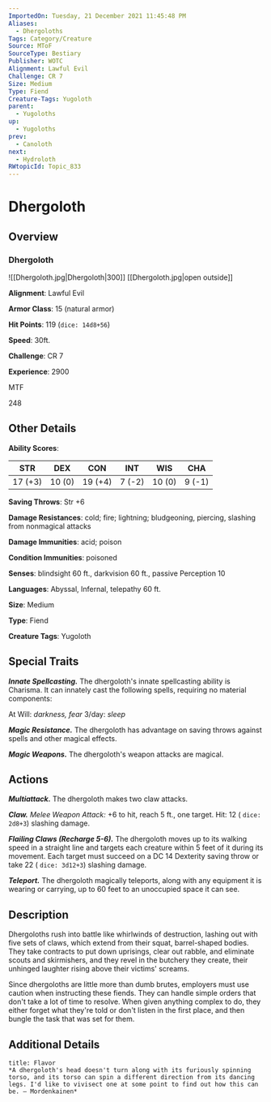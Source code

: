 ```yaml
---
ImportedOn: Tuesday, 21 December 2021 11:45:48 PM
Aliases:
  - Dhergoloths
Tags: Category/Creature
Source: MToF
SourceType: Bestiary
Publisher: WOTC
Alignment: Lawful Evil
Challenge: CR 7
Size: Medium
Type: Fiend
Creature-Tags: Yugoloth
parent:
  - Yugoloths
up:
  - Yugoloths
prev:
  - Canoloth
next:
  - Hydroloth
RWtopicId: Topic_833
---
```

# Dhergoloth
## Overview
### Dhergoloth
![[Dhergoloth.jpg|Dhergoloth|300]]
[[Dhergoloth.jpg|open outside]]

**Alignment**: Lawful Evil

**Armor Class**: 15 (natural armor)

**Hit Points**: 119 (`dice: 14d8+56`)

**Speed**: 30ft.

**Challenge**: CR 7

**Experience**: 2900

MTF

248

## Other Details
**Ability Scores**:

| **STR** | **DEX** | **CON** | **INT** | **WIS** | **CHA** |
|---|---|---|---|---|---|
| 17 (+3) | 10 (0) | 19 (+4) | 7 (-2) | 10 (0) | 9 (-1) |

**Saving Throws**: Str +6

**Damage Resistances**: cold; fire; lightning; bludgeoning, piercing, slashing from nonmagical attacks

**Damage Immunities**: acid; poison

**Condition Immunities**: poisoned

**Senses**: blindsight 60 ft., darkvision 60 ft., passive Perception 10

**Languages**: Abyssal, Infernal, telepathy 60 ft.

**Size**: Medium

**Type**: Fiend

**Creature Tags**: Yugoloth

## Special Traits
***Innate Spellcasting.*** The dhergoloth's innate spellcasting ability is Charisma. It can innately cast the following spells, requiring no material components:

At Will: *darkness, fear*
3/day: *sleep*

***Magic Resistance.*** The dhergoloth has advantage on saving throws against spells and other magical effects.

***Magic Weapons.*** The dhergoloth's weapon attacks are magical.

## Actions
***Multiattack.*** The dhergoloth makes two claw attacks.

***Claw.** Melee Weapon Attack:* +6 to hit, reach 5 ft., one target. Hit: 12 ( `dice: 2d8+3`) slashing damage.

***Flailing Claws (Recharge 5-6).*** The dhergoloth moves up to its walking speed in a straight line and targets each creature within 5 feet of it during its movement. Each target must succeed on a DC 14 Dexterity saving throw or take 22 ( `dice: 3d12+3`) slashing damage.

***Teleport.*** The dhergoloth magically teleports, along with any equipment it is wearing or carrying, up to 60 feet to an unoccupied space it can see.

## Description
Dhergoloths rush into battle like whirlwinds of destruction, lashing out with five sets of claws, which extend from their squat, barrel-shaped bodies. They take contracts to put down uprisings, clear out rabble, and eliminate scouts and skirmishers, and they revel in the butchery they create, their unhinged laughter rising above their victims' screams.

Since dhergoloths are little more than dumb brutes, employers must use caution when instructing these fiends. They can handle simple orders that don't take a lot of time to resolve. When given anything complex to do, they either forget what they're told or don't listen in the first place, and then bungle the task that was set for them.

## Additional Details
```ad-tip
title: Flavor
*A dhergoloth's head doesn't turn along with its furiously spinning torso, and its torso can spin a different direction from its dancing legs. I'd like to vivisect one at some point to find out how this can be. — Mordenkainen*

```

